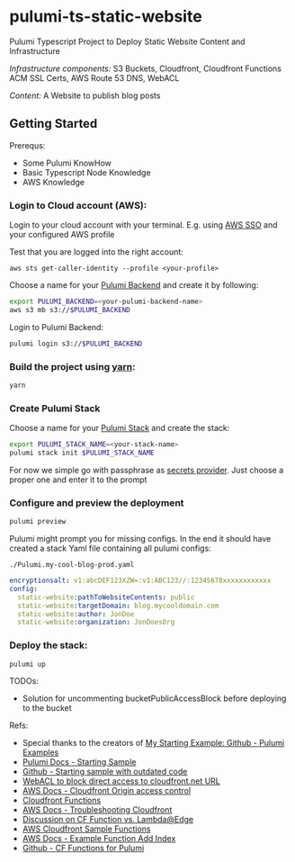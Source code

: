 # pulumi-ts-static-website

Pulumi Typescript Project to Deploy Static Website Content and Infrastructure

*Infrastructure components:* S3 Buckets, Cloudfront, Cloudfront Functions ACM SSL Certs, AWS Route 53 DNS, WebACL

*Content:* A Website to publish blog posts

## Getting Started

Prerequs:

- Some Pulumi KnowHow
- Basic Typescript Node Knowledge
- AWS Knowledge
### Login to Cloud account (AWS):

Login to your cloud account with your terminal. E.g. using [AWS SSO](https://docs.aws.amazon.com/sdkref/latest/guide/access-sso.html) and your configured AWS profile

Test that you are logged into the right account:
```
aws sts get-caller-identity --profile <your-profile>
```

Choose a name for your [Pulumi Backend](https://www.pulumi.com/docs/intro/concepts/state/) and create it by following:

```sh
export PULUMI_BACKEND=<your-pulumi-backend-name>
aws s3 mb s3://$PULUMI_BACKEND
```

Login to Pulumi Backend:
```sh
pulumi login s3://$PULUMI_BACKEND
```

### Build the project using [yarn](https://classic.yarnpkg.com/en/):
```sh 
yarn
```

### Create Pulumi Stack
Choose a name for your [Pulumi Stack](https://www.pulumi.com/docs/intro/concepts/stack/) and create the stack:

```sh
export PULUMI_STACK_NAME=<your-stack-name>
pulumi stack init $PULUMI_STACK_NAME
```

For now we simple go with passphrase as [secrets provider](https://www.pulumi.com/docs/intro/concepts/secrets/). Just choose a proper one and enter it to the prompt

### Configure and preview the deployment
```sh 
pulumi preview
```

Pulumi might prompt you for missing configs. In the end it should  have created a stack Yaml file containing all pulumi configs:

`./Pulumi.my-cool-blog-prod.yaml`
```yaml
encryptionsalt: v1:abcDEF123XZW=:v1:ABC123//:12345678xxxxxxxxxxxx
config:
  static-website:pathToWebsiteContents: public
  static-website:targetDomain: blog.mycooldomain.com
  static-website:author: JonDoe
  static-website:organization: JonDoesOrg
```

### Deploy the stack:
```sh 
pulumi up
```

TODOs:
- Solution for uncommenting bucketPublicAccessBlock before deploying to the bucket

Refs:
- Special thanks to the creators of [My Starting Example: Github - Pulumi Examples](https://github.com/pulumi/examples/tree/master/aws-ts-static-website)
- [Pulumi Docs - Starting Sample](https://www.pulumi.com/registry/packages/aws/how-to-guides/s3-website/)
- [Github - Starting sample with outdated code](https://github.com/pulumi/examples/blob/master/aws-ts-static-website/index.ts)
- [WebACL to block direct access to cloudfront.net URL](https://stephenkeable.medium.com/block-direct-access-to-cloudfront-net-urls-when-using-an-alternate-domain-d4d44a357233)
- [AWS Docs - Cloudfront Origin access control](https://docs.aws.amazon.com/AmazonCloudFront/latest/DeveloperGuide/private-content-restricting-access-to-s3.html#create-oac-overview)
- [Cloudfront Functions](https://aws.amazon.com/blogs/aws/introducing-cloudfront-functions-run-your-code-at-the-edge-with-low-latency-at-any-scale/)
- [AWS Docs -  Troubleshooting Cloudfront](https://aws.amazon.com/premiumsupport/knowledge-center/cloudfront-troubleshoot-file-access/)
- [Discussion on CF Function vs. Lambda@Edge](https://aws.amazon.com/blogs/compute/implementing-default-directory-indexes-in-amazon-s3-backed-amazon-cloudfront-origins-using-lambdaedge/)
- [AWS Cloudfront Sample Functions](https://github.com/aws-samples/amazon-cloudfront-functions)
- [AWS Docs - Example Function Add Index](https://docs.aws.amazon.com/AmazonCloudFront/latest/DeveloperGuide/example-function-add-index.html)
- [Github - CF Functions for Pulumi](https://github.com/pulumi/pulumi-aws-static-website/blob/bc9ace49b00321b3b5ee9672038781d87a928aa8/provider/cmd/pulumi-resource-aws-static-website/website.ts)
